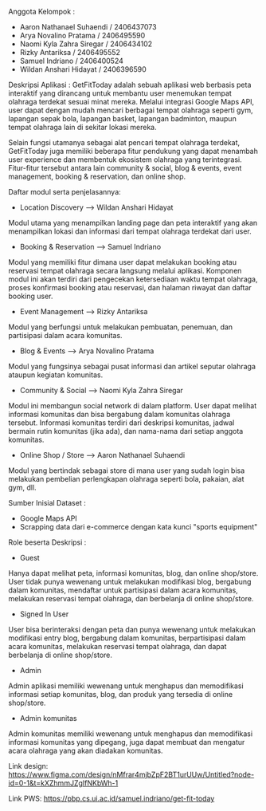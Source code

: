 Anggota Kelompok :
- Aaron Nathanael Suhaendi / 2406437073
- Arya Novalino Pratama / 2406495590
- Naomi Kyla Zahra Siregar / 2406434102
- Rizky Antariksa / 2406495552
- Samuel Indriano / 2406400524
- Wildan Anshari Hidayat / 2406396590


Deskripsi Aplikasi :
GetFitToday adalah sebuah aplikasi web berbasis peta interaktif yang dirancang untuk membantu user menemukan tempat olahraga terdekat sesuai minat mereka. Melalui integrasi Google Maps API, user dapat dengan mudah mencari berbagai tempat olahraga seperti gym, lapangan sepak bola, lapangan basket, lapangan badminton, maupun tempat olahraga lain di sekitar lokasi mereka.

Selain fungsi utamanya sebagai alat pencari tempat olahraga terdekat, GetFitToday juga memiliki beberapa fitur pendukung yang dapat menambah user experience dan membentuk ekosistem olahraga yang terintegrasi. Fitur-fitur tersebut antara lain community & social, blog & events, event management, booking & reservation, dan online shop.

Daftar modul serta penjelasannya:
- Location Discovery --> Wildan Anshari Hidayat

Modul utama yang menampilkan landing page dan peta interaktif yang akan menampilkan lokasi dan informasi dari tempat olahraga terdekat dari user.
  
- Booking & Reservation --> Samuel Indriano

Modul yang memiliki fitur dimana user dapat melakukan booking atau reservasi tempat olahraga secara langsung melalui aplikasi. Komponen modul ini akan terdiri dari pengecekan ketersediaan waktu tempat olahraga, proses konfirmasi booking atau reservasi, dan halaman riwayat dan daftar booking user.
  
- Event Management --> Rizky Antariksa

Modul yang berfungsi untuk melakukan pembuatan, penemuan, dan partisipasi dalam acara komunitas.

- Blog & Events --> Arya Novalino Pratama

Modul yang fungsinya sebagai pusat informasi dan artikel seputar olahraga ataupun kegiatan komunitas.

- Community & Social --> Naomi Kyla Zahra Siregar

Modul ini membangun social network di dalam platform. User dapat melihat informasi komunitas dan bisa bergabung dalam komunitas olahraga tersebut. Informasi komunitas terdiri dari deskripsi komunitas, jadwal bermain rutin komunitas (jika ada), dan nama-nama dari setiap anggota komunitas.
  
- Online Shop / Store --> Aaron Nathanael Suhaendi

Modul yang bertindak sebagai store di mana user yang sudah login bisa melakukan pembelian perlengkapan olahraga seperti bola, pakaian, alat gym, dll.


Sumber Inisial Dataset :
- Google Maps API
- Scrapping data dari e-commerce dengan kata kunci "sports equipment"

Role beserta Deskripsi :
- Guest

Hanya dapat melihat peta, informasi komunitas, blog, dan online shop/store. User tidak punya wewenang untuk melakukan modifikasi blog, bergabung dalam komunitas, mendaftar untuk partisipasi dalam acara komunitas, melakukan reservasi tempat olahraga, dan berbelanja di online shop/store.

- Signed In User

User bisa berinteraksi dengan peta dan punya wewenang untuk melakukan modifikasi entry blog, bergabung dalam komunitas, berpartisipasi dalam acara komunitas, melakukan reservasi tempat olahraga, dan dapat berbelanja di online shop/store.

- Admin

Admin aplikasi memiliki wewenang untuk menghapus dan memodifikasi informasi setiap komunitas, blog, dan produk yang tersedia di online shop/store.

- Admin komunitas

Admin komunitas memiliki wewenang untuk menghapus dan memodifikasi informasi komunitas yang dipegang, juga dapat membuat dan mengatur acara olahraga yang akan diadakan komunitas.
  
Link design: https://www.figma.com/design/nMfrar4mjbZpF2BT1urUUw/Untitled?node-id=0-1&t=kXZhmmJZgIfNKbWh-1

Link PWS: https://pbp.cs.ui.ac.id/samuel.indriano/get-fit-today


